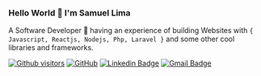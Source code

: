 ### Hello World :wave: I'm Samuel Lima

A Software Developer :rocket: having an experience of building Websites with `{ Javascript, Reactjs, Nodejs, Php, Laravel }` and some other cool libraries and frameworks.

[![Github visitors](https://visitor-badge.glitch.me/badge?page_id=caioagiani.visitor-badge)](https://github.com/samucka98)
<a href="https://github.com/samucka98"><img src="https://img.shields.io/github/followers/samucka98?style=social" alt="GitHub"></a>
[![Linkedin Badge](https://img.shields.io/badge/-Samuel_Lima-blue?style=flat-square&logo=Linkedin&logoColor=white&link=https://www.linkedin.com/in/samuelibiapinolima/)](https://www.linkedin.com/in/samuelibiapinolima/) 
[![Gmail Badge](https://img.shields.io/badge/-samuelibiapinolima@gmail.com-c14438?style=flat-square&logo=Gmail&logoColor=white&link=mailto:samuelibiapinolima@gmail.com)](mailto:samuelibiapinolima@gmail.com)




<!--
**samucka98/samucka98** is a ✨ _special_ ✨ repository because its `README.md` (this file) appears on your GitHub profile.

Here are some ideas to get you started:

- 🔭 I’m currently working on ...
- 🌱 I’m currently learning ...
- 👯 I’m looking to collaborate on ...
- 🤔 I’m looking for help with ...
- 💬 Ask me about ...
- 📫 How to reach me: ...
- 😄 Pronouns: ...
- ⚡ Fun fact: ...
-->
